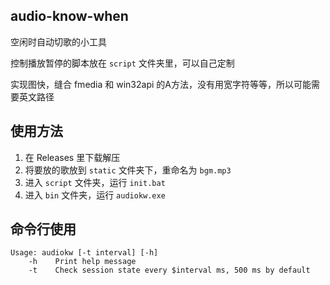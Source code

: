 ## audio-know-when
空闲时自动切歌的小工具

控制播放暂停的脚本放在 `script` 文件夹里，可以自己定制

实现图快，缝合 fmedia 和 win32api 的A方法，没有用宽字符等等，所以可能需要英文路径

## 使用方法
1. 在 Releases 里下载解压
2. 将要放的歌放到 `static` 文件夹下，重命名为 `bgm.mp3`
3. 进入 `script` 文件夹，运行 `init.bat`
4. 进入 `bin` 文件夹，运行 `audiokw.exe`

## 命令行使用
```
Usage: audiokw [-t interval] [-h]
    -h    Print help message
    -t    Check session state every $interval ms, 500 ms by default
```
